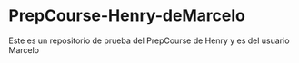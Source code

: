 # PrepCourse-Henry-deMarcelo
Este es un repositorio de prueba del PrepCourse de Henry y es del usuario Marcelo
